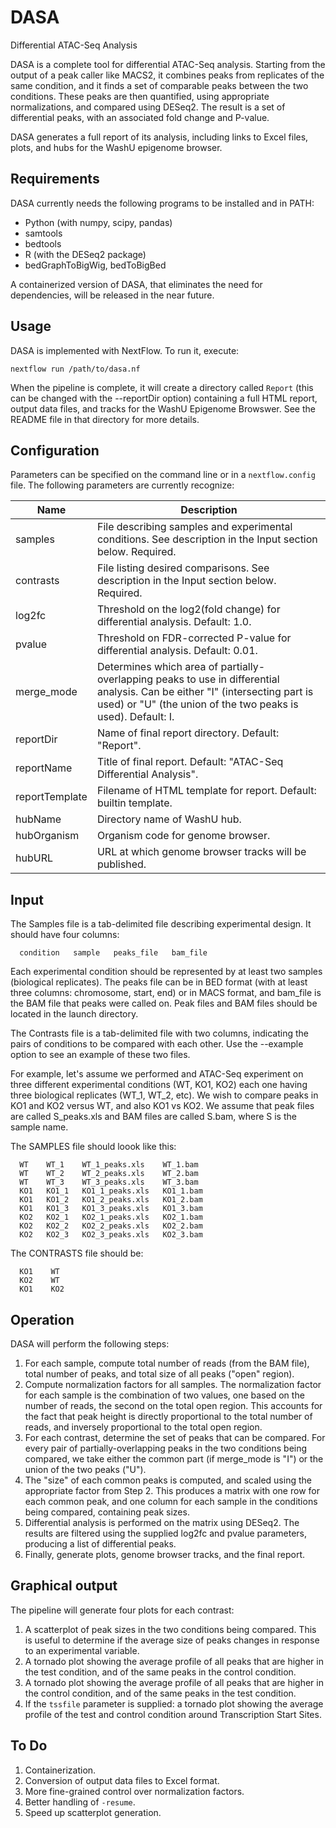 # DASA
Differential ATAC-Seq Analysis

DASA is a complete tool for differential ATAC-Seq analysis. Starting from the output
of a peak caller like MACS2, it combines peaks from replicates of the same condition,
and it finds a set of comparable peaks between the two conditions. These peaks are then
quantified, using appropriate normalizations, and compared using DESeq2. The result
is a set of differential peaks, with an associated fold change and P-value.

DASA generates a full report of its analysis, including links to Excel files, plots, 
and hubs for the WashU epigenome browser. 

## Requirements

DASA currently needs the following programs to be installed and in PATH:

- Python (with numpy, scipy, pandas)
- samtools
- bedtools
- R (with the DESeq2 package)
- bedGraphToBigWig, bedToBigBed

A containerized version of DASA, that eliminates the need for dependencies, will be released in the near future.

## Usage

DASA is implemented with NextFlow. To run it, execute:

```
nextflow run /path/to/dasa.nf
```

When the pipeline is complete, it will create a directory called `Report` (this can be changed with the
--reportDir option) containing a full HTML report, output data files, and tracks for the WashU Epigenome Browswer.
See the README file in that directory for more details.

## Configuration

Parameters can be specified on the command line or in a `nextflow.config` file. The following parameters
are currently recognize:

Name | Description
-----|------------
samples    | File describing samples and experimental conditions. See description in the Input section below. Required.
contrasts  | File listing desired comparisons. See description in the Input section below. Required.
log2fc     | Threshold on the log2(fold change) for differential analysis. Default: 1.0.
pvalue     | Threshold on FDR-corrected P-value for differential analysis. Default: 0.01.
merge_mode | Determines which area of partially-overlapping peaks to use in differential analysis. Can be either "I" (intersecting part is used) or "U" (the union of the two peaks is used). Default: I.
reportDir  | Name of final report directory. Default: "Report".
reportName | Title of final report. Default: "ATAC-Seq Differential Analysis".
reportTemplate | Filename of HTML template for report. Default: builtin template.
hubName     | Directory name of WashU hub.
hubOrganism | Organism code for genome browser.
hubURL      | URL at which genome browser tracks will be published.

## Input

The Samples file is a tab-delimited file describing experimental design. It should have four columns:

```
  condition   sample   peaks_file   bam_file
```

Each experimental condition should be represented by at least two samples (biological replicates).
The peaks file can be in BED format (with at least three columns: chromosome, start, end) or in MACS format, 
and bam_file is the BAM file that peaks were called on. Peak files and BAM files should be located in the launch directory.

The Contrasts file is a tab-delimited file with two columns, indicating the pairs of conditions to be
compared with each other. Use the --example option to see an example of these two files.

For example, let's assume we performed and ATAC-Seq experiment on three different experimental conditions
(WT, KO1, KO2) each one having three biological replicates (WT_1, WT_2, etc). We wish
to compare peaks in KO1 and KO2 versus WT, and also KO1 vs KO2. We assume that peak
files are called S_peaks.xls and BAM files are called S.bam, where S is the sample name.

The SAMPLES file should loook like this:

```
  WT    WT_1    WT_1_peaks.xls    WT_1.bam
  WT    WT_2    WT_2_peaks.xls    WT_2.bam
  WT    WT_3    WT_3_peaks.xls    WT_3.bam
  KO1   KO1_1   KO1_1_peaks.xls   KO1_1.bam
  KO1   KO1_2   KO1_2_peaks.xls   KO1_2.bam
  KO1   KO1_3   KO1_3_peaks.xls   KO1_3.bam
  KO2   KO2_1   KO2_1_peaks.xls   KO2_1.bam
  KO2   KO2_2   KO2_2_peaks.xls   KO2_2.bam
  KO2   KO2_3   KO2_3_peaks.xls   KO2_3.bam
```

The CONTRASTS file should be:

```
  KO1    WT
  KO2    WT
  KO1    KO2
```

## Operation

DASA will perform the following steps:

1. For each sample, compute total number of reads (from the BAM file), total number of peaks, and total size of all peaks ("open" region).
1. Compute normalization factors for all samples. The normalization factor for each sample is the combination of two values, one based on the number of reads, the second on the total open region. This accounts for the fact that peak height is directly proportional to the total number of reads, and inversely proportional to the total open region.
2. For each contrast, determine the set of peaks that can be compared. For every pair of partially-overlapping peaks in the two conditions being compared, we take either the common part (if merge_mode is "I") or the union of the two peaks ("U").
3. The "size" of each common peaks is computed, and scaled using the appropriate factor from Step 2. This produces a matrix with one row for each common peak, and one column for each sample in the conditions being compared, containing peak sizes.
4. Differential analysis is performed on the matrix using DESeq2. The results are filtered using the supplied log2fc and pvalue parameters, producing a list of differential peaks.
5. Finally, generate plots, genome browser tracks, and the final report.

## Graphical output

The pipeline will generate four plots for each contrast:

1. A scatterplot of peak sizes in the two conditions being compared. This is useful to determine if the average size of peaks changes in response to an experimental variable.
2. A tornado plot showing the average profile of all peaks that are higher in the test condition, and of the same peaks in the control condition.
3. A tornado plot showing the average profile of all peaks that are higher in the control condition, and of the same peaks in the test condition.
4. If the `tssfile` parameter is supplied: a tornado plot showing the average profile of the test and control condition around Transcription Start Sites.

## To Do

1. Containerization.
2. Conversion of output data files to Excel format.
3. More fine-grained control over normalization factors.
4. Better handling of `-resume`.
5. Speed up scatterplot generation.
